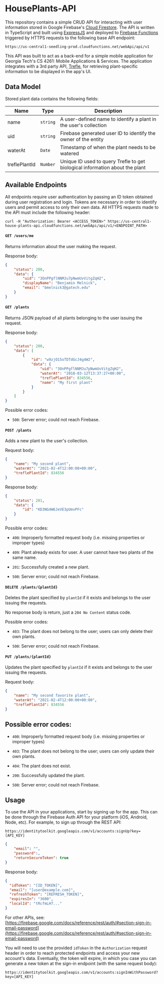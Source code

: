 # HousePlants-API

This repository contains a simple CRUD API for interacting with user information stored in Google Firebase's [Cloud Firestore](https://cloud.google.com/firestore). The API is written in TypeScript and built using [ExpressJS](https://expressjs.com/) and deployed to [Firebase Functions](https://firebase.google.com/docs/functions) triggered by HTTPS requests to the following base API endpoint:

```http
https://us-central1-seedling-prod.cloudfunctions.net/webApi/api/v1
```

This API was built to act as a back-end for a simple mobile application for Georgia Tech's CS 4261: Mobile Applications & Services. The application integrates with a 3rd party API, [Trefle](https://docs.trefle.io/), for retrieving plant-specific information to be displayed in the app's UI.

## Data Model

Stored plant data contains the following fields:

| **Name**      | **Type** | **Description**                                                              |
| ------------- | -------- | ---------------------------------------------------------------------------- |
| name          | `string` | A user-defined name to identify a plant in the user's collection             |
| uid           | `string` | Firebase generated user ID to identify the owner of the entity               |
| waterAt       | `Date`   | Timestamp of when the plant needs to be watered                              |
| treflePlantId | `Number` | Unique ID used to query Trefle to get biological information about the plant |

## Available Endpoints

All endpoints require user authentication by passing an ID token obtained during user registration and login. Tokens are necessary in order to identify users and permit access to only their own data. All HTTPS requests made to the API must include the following header:

```http
curl -H "Authorization: Bearer <ACCESS_TOKEN>" https://us-central1-house-plants-api.cloudfunctions.net/webApi/api/v1/<ENDPOINT_PATH>
```

#### `GET /users/me`

Returns information about the user making the request.

Response body:

```json
{
    "status": 200,
    "data": {
        "uid": "3OnPPgflNNMJu7pNwmUvVitgZqH2",
        "displayName": "Benjamin Melnick",
        "email": "bmelnick3@gatech.edu"
    }
}
```

#### `GET /plants`

Returns JSON payload of all plants belonging to the user issuing the request.

Response body:

```json
{
    "status": 200,
    "data": [
        {
            "id": "w9zjO15oTDTdGcJ4g4W2",
            "data": {
                "uid": "3OnPPgflNNMJu7pNwmUvVitgZqH2",
                "waterAt": "2018-03-12T13:37:27+00:00",
                "treflePlantId": 834556,
                "name": "My first plant"
            }
        }
    ]
}
```

Possible error codes:

- `500`: Server error; could not reach Firebase.

#### `POST /plants`

Adds a new plant to the user's collection.

Request body:

```json
{
    "name": "My second plant",
    "waterAt": "2021-02-4T12:00:00+00:00",
    "treflePlantId": 834556
}
```

Response body:

```json
{
    "status": 201,
    "data": {
        "id": "KD3NG4W6JeVE3pUmvPFc"
    }
}
```

Possible error codes:

- `400`: Improperly formatted request body (i.e. missing properties or improper types)

- `409`: Plant already exists for user. A user cannot have two plants of the same name.

- `201`: Successfully created a new plant.

- `500`: Server error; could not reach Firebase.

#### `DELETE /plants/{plantId}`

Deletes the plant specified by `plantId` if it exists and belongs to the user issuing the requests.

No response body is return, just a `204 No Content` status code.

Possible error codes:

- `403`: The plant does not belong to the user; users can only delete their own plants.

- `500`: Server error; could not reach Firebase.

#### `PUT /plants/{plantId}`

Updates the plant specified by `plantId` if it exists and belongs to the user issuing the requests.

Request body:

```json
{
    "name": "My second favorite plant",
    "waterAt": "2021-02-4T12:00:00+00:00",
    "treflePlantId": 834556
}
```

## Possible error codes:

- `400`: Improperly formatted request body (i.e. missing properties or improper types)

- `403`: The plant does not belong to the user; users can only update their own plants.

- `404`: The plant does not exist. 

- `200`: Successfully updated the plant.

- `500`: Server error; could not reach Firebase.

## Usage

To use the API in your applications, start by signing up for the app. This can be done through the Firebase Auth API for your platform (iOS, Android, Node, etc). For example, to sign up through the REST API:

```http
https://identitytoolkit.googleapis.com/v1/accounts:signUp?key=[API_KEY]
```

```json
{
    "email": "",
    "password":,
    "returnSecureToken": true
}
```

Response body:

```json
{
  "idToken": "[ID_TOKEN]",
  "email": "[user@example.com]",
  "refreshToken": "[REFRESH_TOKEN]",
  "expiresIn": "3600",
  "localId": "tRcfmLH7..."
}
```

For other APIs, see: [https://firebase.google.com/docs/reference/rest/auth/#section-sign-in-email-password](https://firebase.google.com/docs/reference/rest/auth/#section-sign-in-email-password)

You will need to use the provided `idToken` in the `Authorization` request header in order to reach protected endpoints and access your new account's data. Eventually, the token will expire, in which you case you can generate a new token at the sign-in endpoint (with the same request body): 

```http
https://identitytoolkit.googleapis.com/v1/accounts:signInWithPassword?key=[API_KEY]
```

